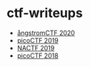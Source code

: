 # ctf-writeups

- [ångstromCTF 2020](ångstromCTF%202020/write.md)
- [picoCTF 2019](picoCTF%202019/write.md)
- [NACTF 2019](NACTF%202019/write.md)
- [picoCTF 2018]()